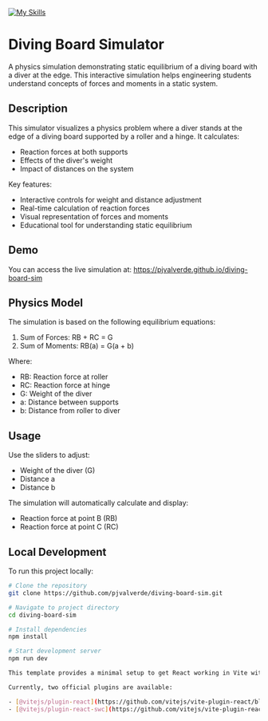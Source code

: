 [![My Skills](https://skillicons.dev/icons?i=js,html,css,react,vite)](https://skillicons.dev)

# Diving Board Simulator

A physics simulation demonstrating static equilibrium of a diving board with a diver at the edge. This interactive simulation helps engineering students understand concepts of forces and moments in a static system.

## Description

This simulator visualizes a physics problem where a diver stands at the edge of a diving board supported by a roller and a hinge. It calculates:
- Reaction forces at both supports
- Effects of the diver's weight
- Impact of distances on the system

Key features:
- Interactive controls for weight and distance adjustment
- Real-time calculation of reaction forces
- Visual representation of forces and moments
- Educational tool for understanding static equilibrium

## Demo

You can access the live simulation at: https://pjvalverde.github.io/diving-board-sim

## Physics Model

The simulation is based on the following equilibrium equations:
1. Sum of Forces: RB + RC = G
2. Sum of Moments: RB(a) = G(a + b)

Where:
- RB: Reaction force at roller
- RC: Reaction force at hinge
- G: Weight of the diver
- a: Distance between supports
- b: Distance from roller to diver

## Usage

Use the sliders to adjust:
- Weight of the diver (G)
- Distance a
- Distance b

The simulation will automatically calculate and display:
- Reaction force at point B (RB)
- Reaction force at point C (RC)

## Local Development

To run this project locally:

```bash
# Clone the repository
git clone https://github.com/pjvalverde/diving-board-sim.git

# Navigate to project directory
cd diving-board-sim

# Install dependencies
npm install

# Start development server
npm run dev

This template provides a minimal setup to get React working in Vite with HMR and some ESLint rules.

Currently, two official plugins are available:

- [@vitejs/plugin-react](https://github.com/vitejs/vite-plugin-react/blob/main/packages/plugin-react/README.md) uses [Babel](https://babeljs.io/) for Fast Refresh
- [@vitejs/plugin-react-swc](https://github.com/vitejs/vite-plugin-react-swc) uses [SWC](https://swc.rs/) for Fast Refresh
